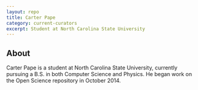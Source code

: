 ```yaml
---
layout: repo
title: Carter Pape
category: current-curators
excerpt: Student at North Carolina State University
---
```


## About
Carter Pape is a student at North Carolina State University, currently pursuing a B.S. in
both Computer Science and Physics. He began work on the Open Science repository in October 2014.
